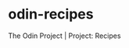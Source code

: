 # odin-recipes
The Odin Project | Project: Recipes

<!-- This project's purpose is to build my skills using HTML to build basic but functional websites.  The goal is to use all of the skills I have learned so far during the Odin Project to complete this project.

The website will show an index page as well as a few pages to some different recipes.

Completing this project will showcase my basic understanding of how to set up a Github repository, clone the repository to my local machine, set up the needed directories for the project and writing HTML code to build a functional website!>